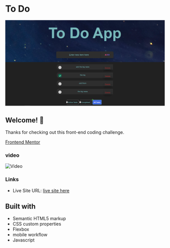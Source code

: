 # To Do 

![Design preview for the To Do with loacl Storage app coding challenge](./images/Screenshot%202023-09-28%20160012.png)

## Welcome! 👋

Thanks for checking out this front-end coding challenge.

[Frontend Mentor](https://www.frontendmentor.io/profile/Abdelrhman-Abass)
### video
![Video](https://drive.google.com/file/d/1EPpiciUJJ9ZHGeOevGFPHoDJLYZZjwEt/view?usp=sharing)
### Links

- Live Site URL: [live site here](https://abdelrhman-abass.github.io/To_Do_App_localStorage/)


## Built with

- Semantic HTML5 markup
- CSS custom properties
- Flexbox
- mobile workflow
- Javascript



